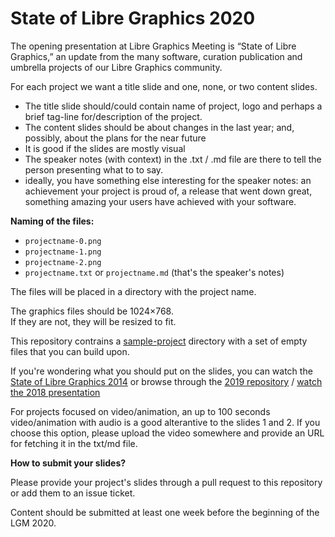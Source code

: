 # State of Libre Graphics 2020

The opening presentation at Libre Graphics Meeting is “State of Libre Graphics,” an update from the many software, curation publication and umbrella projects of our Libre Graphics community. 

For each project we want a title slide and one, none, or two content slides.

- The title slide should/could contain name of project, logo and perhaps a brief tag-line for/description of the project.
- The content slides should be about changes in the last year; and, possibly, about the plans for the near future
- It is good if the slides are mostly visual
- The speaker notes (with context) in the .txt / .md file are there to tell the person presenting what to to say.
- ideally, you have something else interesting for the speaker notes: an achievement your project is proud of, a release that went down great, something amazing your users have achieved with your software.


**Naming of the files:**

- `projectname-0.png`
- `projectname-1.png`
- `projectname-2.png`
- `projectname.txt` or `projectname.md` (that's the speaker's notes)

The files will be placed in a directory with the project name.

The graphics files should be 1024×768.  
If they are not, they will be resized to fit.

This repository contrains a [sample-project](sample-project/) directory with a set of empty files that you can build upon.

If you're wondering what you should put on the slides, you can watch the [State of Libre Graphics 2014](https://www.youtube.com/watch?v=URm3ke0LTD4) or browse through the [2019 repository](https://github.com/libregraphicsmeeting/state-of-lg-2019) / [watch the 2018 presentation](https://www.youtube.com/watch?v=HDeUAqWTW5g)

For projects focused on video/animation, an up to 100 seconds video/animation with audio is a good alterantive to the slides 1 and 2. If you choose this option, please upload the video somewhere and provide an URL for fetching it in the txt/md file.

**How to submit your slides?**

Please provide your project's slides through a pull request to this repository or add them to an issue ticket.

Content should be submitted at least one week before the beginning of the LGM 2020.

